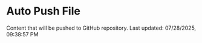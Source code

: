 # Auto Push File

Content that will be pushed to GitHub repository.
Last updated: 07/28/2025, 09:38:57 PM